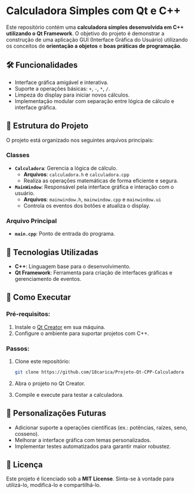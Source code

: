 # Calculadora Simples com Qt e C++

Este repositório contém uma **calculadora simples desenvolvida em C++ utilizando o Qt Framework**. O objetivo do projeto é demonstrar a construção de uma aplicação GUI (Interface Gráfica do Usuário) utilizando os conceitos de **orientação a objetos** e **boas práticas de programação**.

## 🛠 Funcionalidades

- Interface gráfica amigável e interativa.
- Suporte a operações básicas: `+`, `-`, `*`, `/`.
- Limpeza do display para iniciar novos cálculos.
- Implementação modular com separação entre lógica de cálculo e interface gráfica.

## 📂 Estrutura do Projeto

O projeto está organizado nos seguintes arquivos principais:

### Classes
- **`Calculadora`**: Gerencia a lógica de cálculo.
  - **Arquivos**: `calculadora.h` e `calculadora.cpp`
  - Realiza as operações matemáticas de forma eficiente e segura.
- **`MainWindow`**: Responsável pela interface gráfica e interação com o usuário.
  - **Arquivos**: `mainwindow.h`, `mainwindow.cpp` e `mainwindow.ui`
  - Controla os eventos dos botões e atualiza o display.

### Arquivo Principal
- **`main.cpp`**: Ponto de entrada do programa.

## 🧱 Tecnologias Utilizadas

- **C++**: Linguagem base para o desenvolvimento.
- **Qt Framework**: Ferramenta para criação de interfaces gráficas e gerenciamento de eventos.

## 🚀 Como Executar

### Pré-requisitos:
1. Instale o [Qt Creator](https://www.qt.io/product/development-tools) em sua máquina.
2. Configure o ambiente para suportar projetos com C++.

### Passos:
1. Clone este repositório:
   ```bash
   git clone https://github.com/18carica/Projeto-Qt-CPP-Calculadora
   ```
2.  Abra o projeto no Qt Creator.  

3.  Compile e execute para testar a calculadora.  

## 🔧 Personalizações Futuras

- Adicionar suporte a operações científicas (ex.: potências, raízes, seno, cosseno).  
- Melhorar a interface gráfica com temas personalizados.  
- Implementar testes automatizados para garantir maior robustez.  

## 📝 Licença

Este projeto é licenciado sob a **MIT License**. Sinta-se à vontade para utilizá-lo, modificá-lo e compartilhá-lo.
